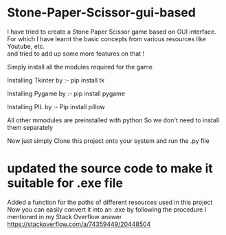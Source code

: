 # Stone-Paper-Scissor-gui-based
I have tried to create a Stone Paper Scissor game based on GUI interface. For which I have learnt the basic concepts from various resources like Youtube, etc.  
and tried to add up some more features on that !

Simply install all the modules required for the game

Installing Tkinter by :-
pip install tk

Installing Pygame by :-
pip install pygame

Installing PIL by :-
Pip install pillow

All other mmodules are preinstalled with python So we don't need to install them separately

Now just simply Clone this project onto your system and run the .py file 

# updated the source code to make it suitable for .exe file

Added a function for the paths of different resources used in this project
Now you can easily convert it into an .exe by following the procedure I mentioned in my Stack Overflow answer
https://stackoverflow.com/a/74359449/20448504
